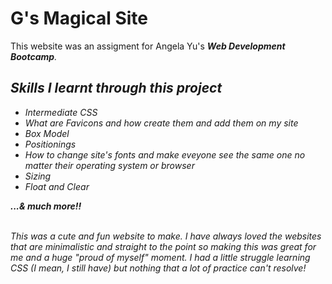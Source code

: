 <p>
<h1> G's Magical Site </h1>

This website was an assigment for Angela Yu's <em><b>Web Development Bootcamp</b><em>. 

<h2>Skills I learnt through this project</h2>

<ul>
  <li>Intermediate CSS</li>
  <li>What are Favicons and how create them and add them on my site</li>
  <li>Box Model</li>
  <li>Positionings</li>
  <li>How to change site's fonts and make eveyone see the same one no matter their operating system or browser</li>
  <li>Sizing</li>  
  <li>Float and Clear</li>
  </ul>
  <b>...& much more!!</b> <br>
  
  <br>
  
  This was a cute and fun website to make. I have always loved the websites that are minimalistic and straight to the point so
  making this was great for me and a huge "proud of myself" moment. I had a little struggle learning CSS (I mean, I still have)
  but nothing that a lot of practice can't resolve!
  <p>
